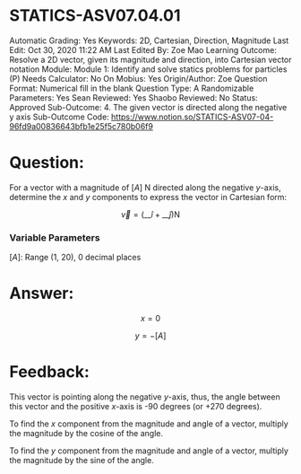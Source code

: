 # STATICS-ASV07.04.01

Automatic Grading: Yes
Keywords: 2D, Cartesian, Direction, Magnitude
Last Edit: Oct 30, 2020 11:22 AM
Last Edited By: Zoe Mao
Learning Outcome: Resolve a 2D vector, given its magnitude and direction, into Cartesian vector notation
Module: Module 1: Identify and solve statics problems for particles (P)
Needs Calculator: No
On Mobius: Yes
Origin/Author: Zoe
Question Format: Numerical fill in the blank
Question Type: A
Randomizable Parameters: Yes
Sean Reviewed: Yes
Shaobo Reviewed: No
Status: Approved
Sub-Outcome: 4. The given vector is directed along the negative y axis
Sub-Outcome Code: https://www.notion.so/STATICS-ASV07-04-96fd9a00836643bfb1e25f5c780b06f9

# Question:

For a vector with a magnitude of $[A]$ N directed along the negative $y$-axis, determine the $x$ and $y$ components to express the vector in Cartesian form:

$$\overrightarrow{v}=\left(\_\_\hat{i}+\_\_\hat{j}\right) \mathrm{N}$$

### Variable Parameters

$[A]:$ Range (1, 20), 0 decimal places

# Answer:

$$x=0$$

$$y=-[A]$$

# Feedback:

This vector is pointing along the negative $y$-axis, thus, the angle between this vector and the positive $x$-axis is -90 degrees (or +270 degrees).

To find the $x$ component from the magnitude and angle of a vector, multiply the magnitude by the cosine of the angle.

To find the $y$ component from the magnitude and angle of a vector, multiply the magnitude by the sine of the angle.